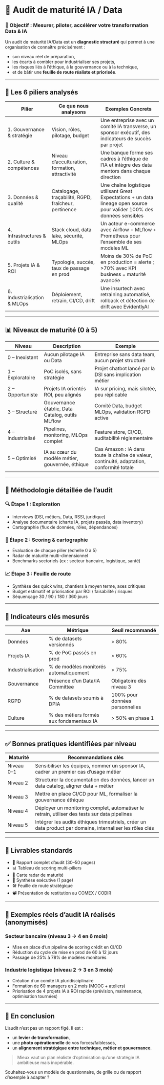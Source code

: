 
# 🧪 **Audit de maturité IA / Data**

### 🎯 Objectif : Mesurer, piloter, accélérer votre transformation Data & IA

Un audit de maturité IA/Data est un **diagnostic structuré** qui permet à une organisation de connaître précisément :

* son niveau réel de préparation,
* les écarts à combler pour industrialiser ses projets,
* les risques liés à l’éthique, à la gouvernance ou à la technique,
* et de bâtir une **feuille de route réaliste et priorisée**.

---

## 🧱 **Les 6 piliers analysés**

| Pilier                       | Ce que nous analysons                                | Exemples Concrets                                                                                                        |
| ---------------------------- | ---------------------------------------------------- | ------------------------------------------------------------------------------------------------------------------------ |
| 1. Gouvernance & stratégie   | Vision, rôles, pilotage, budget                      | Une entreprise avec un comité IA transverse, un sponsor exécutif, des indicateurs de succès par projet                   |
| 2. Culture & compétences     | Niveau d’acculturation, formation, attractivité      | Une banque forme ses cadres à l’éthique de l’IA et intègre des data mentors dans chaque direction                        |
| 3. Données & qualité         | Catalogage, traçabilité, RGPD, fraîcheur, pertinence | Une chaîne logistique utilisant Great Expectations + un data lineage open source pour valider 100% des données sensibles |
| 4. Infrastructures & outils  | Stack cloud, data lake, sécurité, MLOps              | Un acteur e-commerce avec Airflow + MLflow + Prometheus pour l’ensemble de ses modèles ML                                |
| 5. Projets IA & ROI          | Typologie, succès, taux de passage en prod           | Moins de 30% de PoC en production = alerte ; >70% avec KPI business = maturité avancée                                   |
| 6. Industrialisation & MLOps | Déploiement, retrain, CI/CD, drift                   | Une insurtech avec retraining automatisé, rollback et détection de drift avec EvidentlyAI                                |

---

## 📊 **Niveaux de maturité (0 à 5)**

| Niveau            | Description                                      | Exemple                                                                                   |
| ----------------- | ------------------------------------------------ | ----------------------------------------------------------------------------------------- |
| 0 – Inexistant    | Aucun pilotage IA ou Data                        | Entreprise sans data team, aucun projet structuré                                         |
| 1 – Exploratoire  | PoC isolés, sans stratégie                       | Projet chatbot lancé par la DSI sans implication métier                                   |
| 2 – Opportuniste  | Projets IA orientés ROI, peu alignés             | IA sur pricing, mais silotée, peu réplicable                                              |
| 3 – Structuré     | Gouvernance établie, Data Catalog, outils MLflow | Comité Data, budget MLOps, validation RGPD active                                         |
| 4 – Industrialisé | Pipelines, monitoring, MLOps complet             | Feature store, CI/CD, auditabilité réglementaire                                          |
| 5 – Optimisé      | IA au cœur du modèle métier, gouvernée, éthique  | Cas Amazon : IA dans toute la chaîne de valeur, continuité, adaptation, conformité totale |

---

## 🧰 **Méthodologie détaillée de l’audit**

### 🔍 Étape 1 : Exploration

* Interviews (DSI, métiers, Data, RSSI, juridique)
* Analyse documentaire (charte IA, projets passés, data inventory)
* Cartographie (flux de données, rôles, dépendances)

### 📐 Étape 2 : Scoring & cartographie

* Évaluation de chaque pilier (échelle 0 à 5)
* Radar de maturité multi-dimensionnel
* Benchmarks sectoriels (ex : secteur bancaire, logistique, santé)

### 📈 Étape 3 : Feuille de route

* Synthèse des quick wins, chantiers à moyen terme, axes critiques
* Budget estimatif et priorisation par ROI / faisabilité / risques
* Séquençage 30 / 90 / 180 / 360 jours

---

## 📌 **Indicateurs clés mesurés**

| Axe               | Métrique                                 | Seuil recommandé               |
| ----------------- | ---------------------------------------- | ------------------------------ |
| Données           | % de datasets versionnés                 | > 80%                          |
| Projets IA        | % de PoC passés en prod                  | > 60%                          |
| Industrialisation | % de modèles monitorés automatiquement   | > 75%                          |
| Gouvernance       | Présence d’un Data/IA Committee          | Obligatoire dès niveau 3       |
| RGPD              | % de datasets soumis à DPIA              | 100% pour données personnelles |
| Culture           | % des métiers formés aux fondamentaux IA | > 50% en phase 1               |

---

## ✅ Bonnes pratiques identifiées par niveau

| Maturité   | Recommandations clés                                                                                      |
| ---------- | --------------------------------------------------------------------------------------------------------- |
| Niveau 0–1 | Sensibiliser les équipes, nommer un sponsor IA, cadrer un premier cas d’usage métier                      |
| Niveau 2   | Structurer la documentation des données, lancer un data catalog, aligner data + métier                    |
| Niveau 3   | Mettre en place CI/CD pour ML, formaliser la gouvernance éthique                                          |
| Niveau 4   | Déployer un monitoring complet, automatiser le retrain, utiliser des tests sur data pipelines             |
| Niveau 5   | Intégrer les audits éthiques trimestriels, créer un data product par domaine, internaliser les rôles clés |

---

## 📍 Livrables standards

* 📄 Rapport complet d’audit (30–50 pages)
* 📊 Tableau de scoring multi-piliers
* 🧭 Carte radar de maturité
* 📌 Synthèse exécutive (1 page)
* 🛠 Feuille de route stratégique
* 📽 Présentation de restitution au COMEX / CODIR

---

## 🧠 Exemples réels d’audit IA réalisés (anonymisés)

### Secteur bancaire (niveau 3 → 4 en 6 mois)

* Mise en place d’un pipeline de scoring crédit en CI/CD
* Réduction du cycle de mise en prod de 60 à 12 jours
* Passage de 25% à 78% de modèles monitorés

### Industrie logistique (niveau 2 → 3 en 3 mois)

* Création d’un comité IA pluridisciplinaire
* Formation de 60 managers en 2 mois (MOOC + ateliers)
* Priorisation de 4 projets IA à ROI rapide (prévision, maintenance, optimisation tournées)

---

## 🧠 En conclusion

L’audit n’est pas un rapport figé. Il est :

* un **levier de transformation**,
* une **photo opérationnelle** de vos forces/faiblesses,
* un **alignement stratégique entre technique, métier et gouvernance**.

> Mieux vaut un plan réaliste d’optimisation qu’une stratégie IA ambitieuse mais inopérable.

Souhaitez-vous un modèle de questionnaire, de grille ou de rapport d’exemple à adapter ?
